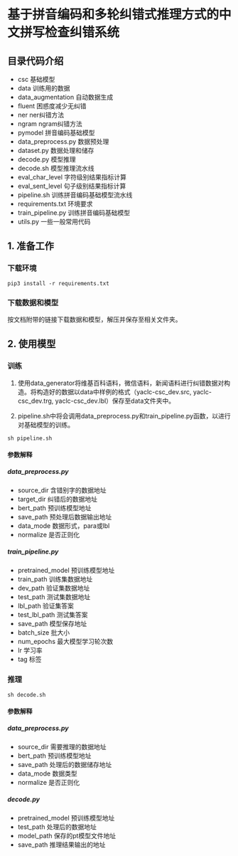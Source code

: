 # 基于拼音编码和多轮纠错式推理方式的中文拼写检查纠错系统
## 目录代码介绍
- csc 基础模型
- data 训练用的数据
- data_augmentation 自动数据生成
- fluent 困惑度减少无纠错
- ner ner纠错方法
- ngram ngram纠错方法
- pymodel 拼音编码基础模型
- data_preprocess.py 数据预处理
- dataset.py 数据处理和储存
- decode.py 模型推理
- decode.sh 模型推理流水线
- eval_char_level 字符级别结果指标计算
- eval_sent_level 句子级别结果指标计算
- pipeline.sh 训练拼音编码基础模型流水线
- requirements.txt 环境要求
- train_pipeline.py 训练拼音编码基础模型
- utils.py 一些一般常用代码

## 1. 准备工作
### 下载环境
```angular2html
pip3 install -r requirements.txt
```

### 下载数据和模型
按文档附带的链接下载数据和模型，解压并保存至相关文件夹。

## 2. 使用模型

### 训练
1. 使用data_generator将维基百科语料，微信语料，新闻语料进行纠错数据对构造。将构造好的数据以data中样例的格式（yaclc-csc_dev.src, yaclc-csc_dev.trg, yaclc-csc_dev.lbl）保存至data文件夹中。

2. pipeline.sh中将会调用data_preprocess.py和train_pipeline.py函数，以进行对基础模型的训练。
```
sh pipeline.sh
```

#### 参数解释

##### data_preprocess.py
- source_dir 含错别字的数据地址
- target_dir 纠错后的数据地址
- bert_path 预训练模型地址
- save_path 预处理后数据输出地址
- data_mode 数据形式，para或lbl
- normalize 是否正则化

##### train_pipeline.py
- pretrained_model 预训练模型地址
- train_path 训练集数据地址
- dev_path 验证集数据地址
- test_path 测试集数据地址
- lbl_path 验证集答案
- test_lbl_path 测试集答案
- save_path 模型保存地址
- batch_size 批大小
- num_epochs 最大模型学习轮次数
- lr 学习率
- tag 标签



### 推理
```angular2html
sh decode.sh
```

#### 参数解释
##### data_preprocess.py
- source_dir 需要推理的数据地址
- bert_path 预训练模型地址
- save_path 处理后的数据储存地址
- data_mode 数据类型
- normalize 是否正则化

##### decode.py
- pretrained_model 预训练模型地址
- test_path 处理后的数据地址
- model_path 保存的pt模型文件地址
- save_path 推理结果输出的地址
